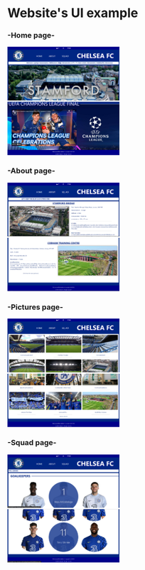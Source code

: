 # Website's UI example
<h3>-Home page-</h3>
<img src="./Pics/UI ex/home1.png" width=50%>
<!-- <img src="./Pics/UI ex/home2.png" width=50%> -->
<img src="./Pics/UI ex/home3.png" width=50%> 
<h3>-About page-</h3>
<img src="./Pics/UI ex/about1.png" width=50%>
<img src="./Pics/UI ex/about2.png" width=50%>
<h3>-Pictures page-</h3>
<img src="./Pics/UI ex/image1.png" width=50%>
<img src="./Pics/UI ex/image2.png" width=50%>
<h3>-Squad page-</h3>
<img src="./Pics/UI ex/squad1.png" width=50%>
<img src="./Pics/UI ex/squad2.png" width=50%>
